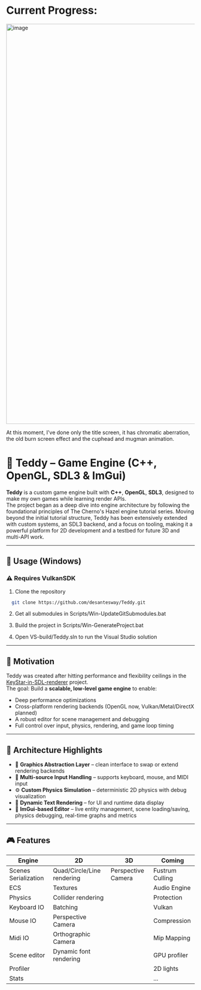 # Current Progress:

<img width="1893" height="1069" alt="image" src="https://github.com/user-attachments/assets/04f94fe5-313e-463e-8372-360b721bd288" />

At this moment, I've done only the title screen, it has chromatic aberration, the old burn screen effect and the cuphead and mugman animation.

# 🧸 Teddy – Game Engine (C++, OpenGL, SDL3 & ImGui)

**Teddy** is a custom game engine built with **C++**, **OpenGL**, **SDL3**, designed to make my own games while learning render APIs.  
The project began as a deep dive into engine architecture by following the foundational principles of The Cherno's Hazel engine tutorial series.
Moving beyond the initial tutorial structure, Teddy has been extensively extended with custom systems, an SDL3 backend, and a focus on tooling, making it a powerful platform for 2D development and a testbed for future 3D and multi-API work.

---

## 🧪 Usage (Windows)

### ⚠️ Requires VulkanSDK

1. Clone the repository
```bash
  git clone https://github.com/desantesway/Teddy.git
```

2. Get all submodules in Scripts/Win-UpdateGitSubmodules.bat

3. Build the project in Scripts/Win-GenerateProject.bat

4. Open VS-build/Teddy.sln to run the Visual Studio solution

---

## 🚧 Motivation

Teddy was created after hitting performance and flexibility ceilings in the [KeyStar-in-SDL-renderer](https://github.com/desantesway/KeyStar-in-SDL-renderer) project.  
The goal: Build a **scalable, low-level game engine** to enable:

- Deep performance optimizations
- Cross-platform rendering backends (OpenGL now, Vulkan/Metal/DirectX planned)
- A robust editor for scene management and debugging
- Full control over input, physics, rendering, and game loop timing

---

## 🧩 Architecture Highlights

- 🧱 **Graphics Abstraction Layer** – clean interface to swap or extend rendering backends
- 🎹 **Multi-source Input Handling** – supports keyboard, mouse, and MIDI input
- ⚙️ **Custom Physics Simulation** – deterministic 2D physics with debug visualization
- 📝 **Dynamic Text Rendering** – for UI and runtime data display
- 🧰 **ImGui-based Editor** – live entity management, scene loading/saving, physics debugging, real-time graphs and metrics

---

## 🎮 Features

Engine                 | 2D                          | 3D                     | Coming
-------------          | -------------               | -------------          | -------------
Scenes Serialization   | Quad/Circle/Line rendering  | Perspective Camera     | Fustrum Culling
ECS                    | Textures                    |                        | Audio Engine
Physics                | Collider rendering          |                        | Protection
Keyboard IO            | Batching                    |                        | Vulkan
Mouse IO               | Perspective Camera          |                        | Compression
Midi IO                | Orthographic Camera         |                        | Mip Mapping
Scene editor           | Dynamic font rendering      |                        | GPU profiler
Profiler               |                             |                        | 2D lights
Stats                  |                             |                        | ...
